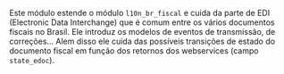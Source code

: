 Este módulo estende o módulo `l10n_br_fiscal` e cuida da parte de EDI
(Electronic Data Interchange) que é comum entre os vários documentos
fiscais no Brasil. Ele introduz os modelos de eventos de transmissão, de
correções... Alem disso ele cuida das possíveis transições de estado do
documento fiscal em função dos retornos dos webservices (campo
`state_edoc`).
